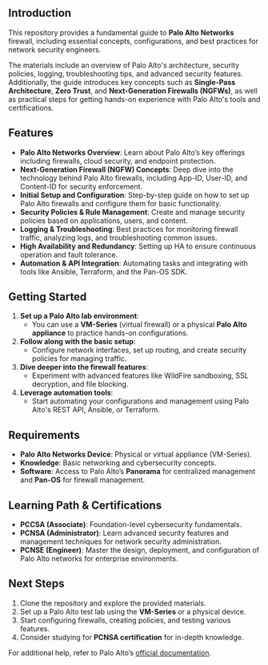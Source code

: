 ## Introduction

This repository provides a fundamental guide to **Palo Alto Networks** firewall, including essential concepts, configurations, and best practices for network security engineers.

The materials include an overview of Palo Alto's architecture, security policies, logging, troubleshooting tips, and advanced security features. Additionally, the guide introduces key concepts such as **Single-Pass Architecture**, **Zero Trust**, and **Next-Generation Firewalls (NGFWs)**, as well as practical steps for getting hands-on experience with Palo Alto's tools and certifications.

## Features

- **Palo Alto Networks Overview**: Learn about Palo Alto’s key offerings including firewalls, cloud security, and endpoint protection.
- **Next-Generation Firewall (NGFW) Concepts**: Deep dive into the technology behind Palo Alto firewalls, including App-ID, User-ID, and Content-ID for security enforcement.
- **Initial Setup and Configuration**: Step-by-step guide on how to set up Palo Alto firewalls and configure them for basic functionality.
- **Security Policies & Rule Management**: Create and manage security policies based on applications, users, and content.
- **Logging & Troubleshooting**: Best practices for monitoring firewall traffic, analyzing logs, and troubleshooting common issues.
- **High Availability and Redundancy**: Setting up HA to ensure continuous operation and fault tolerance.
- **Automation & API Integration**: Automating tasks and integrating with tools like Ansible, Terraform, and the Pan-OS SDK.

## Getting Started

1. **Set up a Palo Alto lab environment**:
   - You can use a **VM-Series** (virtual firewall) or a physical **Palo Alto appliance** to practice hands-on configurations.
2. **Follow along with the basic setup**:
   - Configure network interfaces, set up routing, and create security policies for managing traffic.
3. **Dive deeper into the firewall features**:
   - Experiment with advanced features like WildFire sandboxing, SSL decryption, and file blocking.
4. **Leverage automation tools**:
   - Start automating your configurations and management using Palo Alto's REST API, Ansible, or Terraform.

## Requirements

- **Palo Alto Networks Device**: Physical or virtual appliance (VM-Series).
- **Knowledge**: Basic networking and cybersecurity concepts.
- **Software**: Access to Palo Alto’s **Panorama** for centralized management and **Pan-OS** for firewall management.

## Learning Path & Certifications

- **PCCSA (Associate)**: Foundation-level cybersecurity fundamentals.
- **PCNSA (Administrator)**: Learn advanced security features and management techniques for network security administration.
- **PCNSE (Engineer)**: Master the design, deployment, and configuration of Palo Alto networks for enterprise environments.

## Next Steps

1. Clone the repository and explore the provided materials.
2. Set up a Palo Alto test lab using the **VM-Series** or a physical device.
3. Start configuring firewalls, creating policies, and testing various features.
4. Consider studying for **PCNSA certification** for in-depth knowledge.

For additional help, refer to Palo Alto’s [official documentation](https://www.paloaltonetworks.com/resources).

